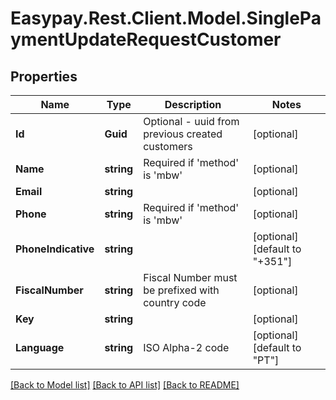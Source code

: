 # Easypay.Rest.Client.Model.SinglePaymentUpdateRequestCustomer

## Properties

Name | Type | Description | Notes
------------ | ------------- | ------------- | -------------
**Id** | **Guid** | Optional - uuid from previous created customers | [optional] 
**Name** | **string** | Required if &#39;method&#39; is &#39;mbw&#39; | [optional] 
**Email** | **string** |  | [optional] 
**Phone** | **string** | Required if &#39;method&#39; is &#39;mbw&#39; | [optional] 
**PhoneIndicative** | **string** |  | [optional] [default to "+351"]
**FiscalNumber** | **string** | Fiscal Number must be prefixed with country code | [optional] 
**Key** | **string** |  | [optional] 
**Language** | **string** | ISO Alpha-2 code | [optional] [default to "PT"]

[[Back to Model list]](../README.md#documentation-for-models) [[Back to API list]](../README.md#documentation-for-api-endpoints) [[Back to README]](../README.md)

